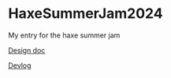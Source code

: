# HaxeSummerJam2024
My entry for the haxe summer jam

[Design doc](docs/design_doc.md)

[Devlog](docs/devlog.md)